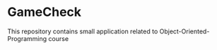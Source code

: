 # GameCheck
This repository contains small application related to Object-Oriented-Programming course
